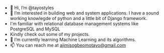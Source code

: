- 👋 Hi, I’m @tayostyles
- 👀 I’m interested in building web and system applications. I have a sound working knowlegde of python and a little bit of Django framework.
- I'm familiar with relational database management systems like PostgreSQL and MySQL
- Kindly check out some of my projects.
- 🌱 I’m currently learning Machine Learning and its algorithms.
- 📫 You can reach me at ajimisogbeomotayo@gmail.com

<!---
tayostyles/tayostyles is a ✨ special ✨ repository because its `README.md` (this file) appears on your GitHub profile.
You can click the Preview link to take a look at your changes.
--->
